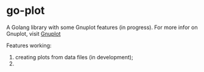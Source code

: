 # go-plot

A Golang library with some Gnuplot features (in progress).
For more infor on Gnuplot, visit [Gnuplot](http://gnuplot.info/)

Features working:

1. creating plots from data files (in development);
2.

